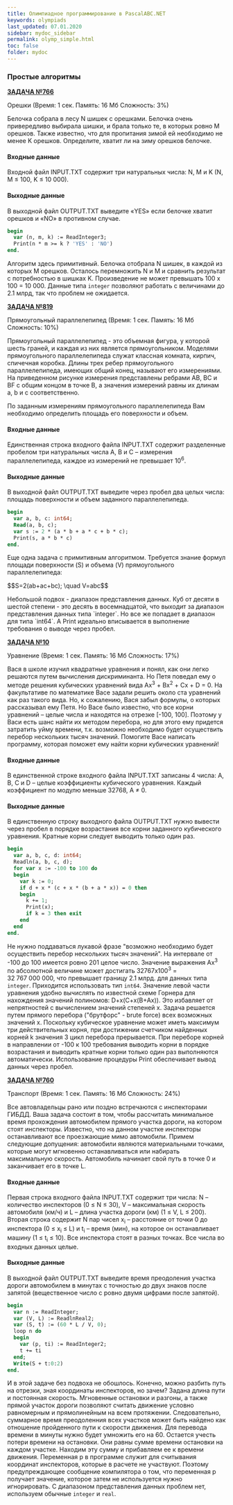 ```yaml
---
title: Олимпиадное программирование в PascalABC.NET
keywords: olympiads
last_updated: 07.01.2020
sidebar: mydoc_sidebar
permalink: olymp_simple.html
toc: false
folder: mydoc
---
```


<script src="//i.upmath.me/latex.js"></script> 

### Простые алгоритмы

[**ЗАДАЧА №766**](https://acmp.ru/index.asp?main=task&id_task=766)   
	
Орешки
(Время: 1 сек. Память: 16 Мб Сложность: 3%)

Белочка собрала в лесу N шишек c орешками. Белочка очень привередливо выбирала шишки, и брала только те, в которых ровно M орешков. Также известно, что для пропитания зимой ей необходимо не менее K орешков. Определите, хватит ли на зиму орешков белочке.

#### Входные данные
Входной файл INPUT.TXT содержит три натуральных числа: N, M и K (N, M ≤ 100, K ≤ 10 000).

#### Выходные данные
В выходной файл OUTPUT.TXT выведите «YES» если белочке хватит орешков и «NO» в противном случае.

```pascal
begin
  var (n, m, k) := ReadInteger3;
  Print(n * m >= k ? 'YES' : 'NO') 
end.
```

Алгоритм здесь примитивный. Белочка отобрала N шишек, в каждой из которых М орешков. Осталось перемножить N и M и сравнить результат с потребностью в шишках K. Произведение не может превышать 100 х 100 = 10 000. Данные типа `integer` позволяют работать с величинами до 2.1 млрд, так что проблем не ожидается.

[**ЗАДАЧА №819**](https://acmp.ru/index.asp?main=task&id_task=819) 		
	
Прямоугольный параллелепипед
(Время: 1 сек. Память: 16 Мб Сложность: 10%)

Прямоугольный параллелепипед - это объемная фигура, у которой шесть граней, и каждая из них является прямоугольником. Моделями прямоугольного параллелепипеда служат классная комната, кирпич, спичечная коробка. Длины трех ребер прямоугольного параллелепипеда, имеющих общий конец, называют его измерениями. На приведенном рисунке измерения представлены ребрами AB, BC и BF с общим концом в точке B, а значения измерений равны их длинам a, b и c соответственно.

По заданным измерениям прямоугольного параллелепипеда Вам необходимо определить площадь его поверхности и объем.
#### Входные данные
Единственная строка входного файла INPUT.TXT содержит разделенные пробелом три натуральных числа A, B и С – измерения параллелепипеда, каждое из измерений не превышает 10<sup>6</sup>.

#### Выходные данные
В выходной файл OUTPUT.TXT выведите через пробел два целых числа: площадь поверхности и объем заданного параллелепипеда.

```pascal
begin
  var a, b, c: int64;
  Read(a, b, c);
  var s := 2 * (a * b + a * c + b * c);
  Print(s, a * b * c)
end.
```

Еще одна задача с примитивным алгоритмом. Требуется знание формул площади поверхности (S) и объема (V) прямоугольного параллелепипеда:
<p>$$S=2(ab+ac+bc); \quad V=abc$$</p>
Небольшой подвох - диапазон представления данных. Куб от десяти в шестой степени - это десять в восемнадцатой, что выходит за диапазон представления данных типа `integer`. Но все же попадает в диапазон для типа `int64`. А Print идеально вписывается в выполнение требования о выводе через пробел.

[**ЗАДАЧА №10**](https://acmp.ru/index.asp?main=task&id_task=10) 		
	
Уравнение
(Время: 1 сек. Память: 16 Мб Сложность: 17%)

Вася в школе изучил квадратные уравнения и понял, как они легко решаются путем вычисления дискриминанта. Но Петя поведал ему о методе решения кубических уравнений вида Ax<sup>3</sup> + Bx<sup>2</sup> + Cx + D = 0. На факультативе по математике Васе задали решить около ста уравнений как раз такого вида. Но, к сожалению, Вася забыл формулы, о которых рассказывал ему Петя. Но Васе было известно, что все корни уравнений – целые числа и находятся на отрезке \[-100, 100]. Поэтому у Васи есть шанс найти их методом перебора, но для этого ему придется затратить уйму времени, т.к. возможно необходимо будет осуществить перебор нескольких тысяч значений. Помогите Васе написать программу, которая поможет ему найти корни кубических уравнений!
#### Входные данные
В единственной строке входного файла INPUT.TXT записаны 4 числа: A, B, C и D – целые коэффициенты кубического уравнения. Каждый коэффициент по модулю меньше 32768, A ≠ 0.

#### Выходные данные
В единственную строку выходного файла OUTPUT.TXT нужно вывести через пробел в порядке возрастания все корни заданного кубического уравнения. Кратные корни следует выводить только один раз.

```pascal
begin
  var a, b, c, d: int64;
  Readln(a, b, c, d);
  for var x := -100 to 100 do
  begin 
    var k := 0;
    if d + x * (c + x * (b + a * x)) = 0 then
    begin
      k += 1;
      Print(x);
      if k = 3 then exit
    end
  end 
end.
```

Не нужно поддаваться лукавой фразе "возможно необходимо будет осуществить перебор нескольких тысяч значений". На интервале от -100 до 100 имеется ровно 201 целое число. Значение выражения Ax<sup>3</sup> по абсолютной величине может достигать 32767х100<sup>3</sup> = 32 767 000 000, что превышает границу 2.1 млрд. для данных типа `integer`. Приходится использовать тип `int64`. Значение левой части уравнения удобно вычислять по известной схеме Горнера для нахождения значений полиномов: D+x(C+x(B+Ax)). Это избавляет от непрятностей с вычислением значений степеней х.
Задача решается путем прямого перебора ("брутфорс" - brute force) всех возможных значений х. Поскольку кубическое уравнение может иметь максимум три действительных корня, при достижении счетчиком найденных корней k значения 3 цикл перебора прерывается. При переборе корней в направлении от -100 к 100 требования выводить корни в порядке возрастания и выводить кратные корни только один раз выполняются автоматически. Использование процедуры Print обеспечивает вывод данных через пробел.

[**ЗАДАЧА №760**](https://acmp.ru/index.asp?main=task&id_task=760) 		
	
Транспорт
(Время: 1 сек. Память: 16 Мб Сложность: 24%)

Все автовладельцы рано или поздно встречаются с инспекторами ГИБДД. Ваша задача состоит в том, чтобы рассчитать минимальное время прохождения автомобилем прямого участка дороги, на котором стоят инспекторы. Известно, что на данном участке инспекторы останавливают все проезжающие мимо автомобили. Примем следующие допущения: автомобили являются материальными точками, которые могут мгновенно останавливаться или набирать максимальную скорость. Автомобиль начинает свой путь в точке 0 и заканчивает его в точке L.
#### Входные данные
Первая строка входного файла INPUT.TXT содержит три числа: N – количество инспекторов (0 ≤ N ≤ 30), V – максимальная скорость автомобиля (км/ч) и L – длина участка дороги (км) (1 ≤ V, L ≤ 200). Вторая строка содержит N пар чисел x<sub>i</sub> – расстояние от точки 0 до инспектора (0 ≤ x<sub>i</sub> ≤ L) и t<sub>i</sub> – время (мин), на которое он останавливает машину (1 ≤ t<sub>i</sub> ≤ 10). Все инспектора стоят в разных точках. Все числа во входных данных целые.
#### Выходные данные
В выходной файл OUTPUT.TXT выведите время преодоления участка дороги автомобилем в минутах с точностью до двух знаков после запятой (вещественное число с ровно двумя цифрами после запятой).

```pascal
begin
  var n := ReadInteger;
  var (V, L) := ReadlnReal2;
  var (S, t) := (60 * L / V, 0);
  loop n do
  begin
    var (p, ti) := ReadInteger2;  
    t += ti
  end;
  Write(S + t:0:2)
end.
```

И в этой задаче без подвоха не обошлось. Конечно, можно разбить путь на отрезки, зная координаты инспекторов, но зачем? Задана длина пути и постоянная скорость. Мгновенные остановки и разгоны, а также прямой участок дороги позволяют считать движение условно равномерным и прямолинейным на всем протяжении. Следовательно, суммарное время преодоленния всех участков может быть найдено как отношение пройденного пути к скорости движения. Для перевода времени в минуты нужно будет умножить его на 60. Остается учесть потери времени на остановки. Они равны сумме времени остановки на каждом участке. Находим эту сумму и прибавляем ее к времени движения. Переменная p в программе служит для считывания координат инспекторов, которые в расчете не участвуют. Поэтому предупреждающее сообщение компилятора о том, что переменная р получает значение, которое затем не используется нужно игнорировать. С диапазоном представления данных проблем нет, используем обычные `integer` и `real`.
